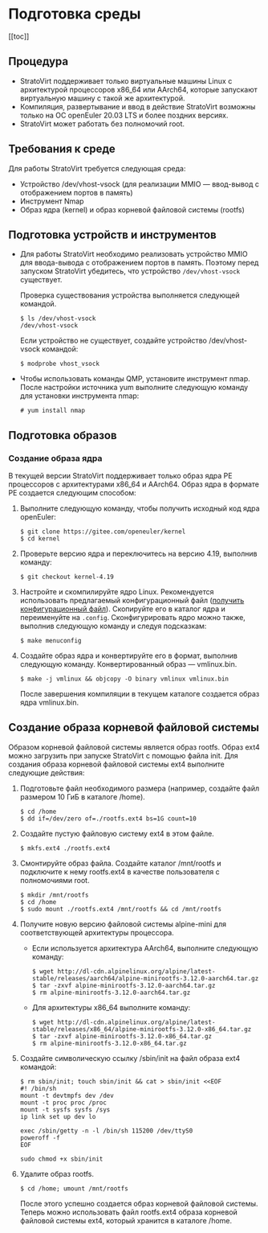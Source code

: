 # Подготовка среды

\[\[toc]]

## Процедура

- StratoVirt поддерживает только виртуальные машины Linux с архитектурой процессоров x86\_64 или AArch64, которые запускают виртуальную машину с такой же архитектурой.
- Компиляция, развертывание и ввод в действие StratoVirt возможны только на ОС openEuler 20.03 LTS и более поздних версиях.
- StratoVirt может работать без полномочий root.

## Требования к среде

Для работы StratoVirt требуется следующая среда:

- Устройство /dev/vhost-vsock (для реализации MMIO — ввод-вывод с отображением портов в память)
- Инструмент Nmap
- Образ ядра (kernel) и образ корневой файловой системы (rootfs)

## Подготовка устройств и инструментов

- Для работы StratoVirt необходимо реализовать устройство MMIO для ввода-вывода с отображением портов в память. Поэтому перед запуском StratoVirt убедитесь, что устройство `/dev/vhost-vsock` существует.
  
  Проверка существования устройства выполняется следующей командой.
  
  ```
  $ ls /dev/vhost-vsock
  /dev/vhost-vsock
  ```
  
  Если устройство не существует, создайте устройство /dev/vhost-vsock командой:
  
  ```
  $ modprobe vhost_vsock
  ```

- Чтобы использовать команды QMP, установите инструмент nmap. После настройки источника yum выполните следующую команду для установки инструмента nmap:
  
  ```
  # yum install nmap
  ```

## Подготовка образов

### Создание образа ядра

В текущей версии StratoVirt поддерживает только образ ядра РЕ процессоров с архитектурами x86\_64 и AArch64. Образ ядра в формате РЕ создается следующим способом:

1. Выполните следующую команду, чтобы получить исходный код ядра openEuler:
   
   ```
   $ git clone https://gitee.com/openeuler/kernel
   $ cd kernel
   ```

2. Проверьте версию ядра и переключитесь на версию 4.19, выполнив команду:
   
   ```
   $ git checkout kernel-4.19
   ```

3. Настройте и скомпилируйте ядро Linux. Рекомендуется использовать предлагаемый конфигурационный файл ([получить конфигурационный файл](https://gitee.com/openeuler/stratovirt/tree/master/docs/kernel_config)). Скопируйте его в каталог ядра и переименуйте на `.config`. Сконфигурировать ядро можно также, выполнив следующую команду и следуя подсказкам:
   
   ```
   $ make menuconfig
   ```

4. Создайте образ ядра и конвертируйте его в формат, выполнив следующую команду. Конвертированный образ — vmlinux.bin.
   
   ```
   $ make -j vmlinux && objcopy -O binary vmlinux vmlinux.bin
   ```
   
   После завершения компиляции в текущем каталоге создается образ ядра vmlinux.bin.
   
   

## Создание образа корневой файловой системы

Образом корневой файловой системы является образ rootfs. Образ ext4 можно загрузить при запуске StratoVirt с помощью файла init. Для создания образа корневой файловой системы ext4 выполните следующие действия:

1. Подготовьте файл необходимого размера (например, создайте файл размером 10 ГиБ в каталоге /home).
   
   ```
   $ cd /home
   $ dd if=/dev/zero of=./rootfs.ext4 bs=1G count=10
   ```

2. Создайте пустую файловую систему ext4 в этом файле.
   
   ```
   $ mkfs.ext4 ./rootfs.ext4
   ```

3. Смонтируйте образ файла. Создайте каталог /mnt/rootfs и подключите к нему rootfs.ext4 в качестве пользователя с полномочиями root.
   
   ```
   $ mkdir /mnt/rootfs
   $ cd /home
   $ sudo mount ./rootfs.ext4 /mnt/rootfs && cd /mnt/rootfs
   ```

4. Получите новую версию файловой системы alpine-mini для соответствующей архитектуры процессора.
   
   - Если используется архитектура AArch64, выполните следующую команду:
     
     ```
     $ wget http://dl-cdn.alpinelinux.org/alpine/latest-stable/releases/aarch64/alpine-minirootfs-3.12.0-aarch64.tar.gz
     $ tar -zxvf alpine-minirootfs-3.12.0-aarch64.tar.gz
     $ rm alpine-minirootfs-3.12.0-aarch64.tar.gz
     ```
   
   - Для архитектуры x86\_64 выполните команду:
     
     ```
     $ wget http://dl-cdn.alpinelinux.org/alpine/latest-stable/releases/x86_64/alpine-minirootfs-3.12.0-x86_64.tar.gz
     $ tar -zxvf alpine-minirootfs-3.12.0-x86_64.tar.gz
     $ rm alpine-minirootfs-3.12.0-x86_64.tar.gz
     ```

5. Создайте символическую ссылку /sbin/init на файл образа ext4 командой:
   
   ```
   $ rm sbin/init; touch sbin/init && cat > sbin/init <<EOF
   #! /bin/sh
   mount -t devtmpfs dev /dev
   mount -t proc proc /proc
   mount -t sysfs sysfs /sys
   ip link set up dev lo
   
   exec /sbin/getty -n -l /bin/sh 115200 /dev/ttyS0
   poweroff -f
   EOF
   
   sudo chmod +x sbin/init
   ```

6. Удалите образ rootfs.
   
   ```
   $ cd /home; umount /mnt/rootfs
   ```
   
   После этого успешно создается образ корневой файловой системы. Теперь можно использовать файл rootfs.ext4 образа корневой файловой системы ext4, который хранится в каталоге /home.